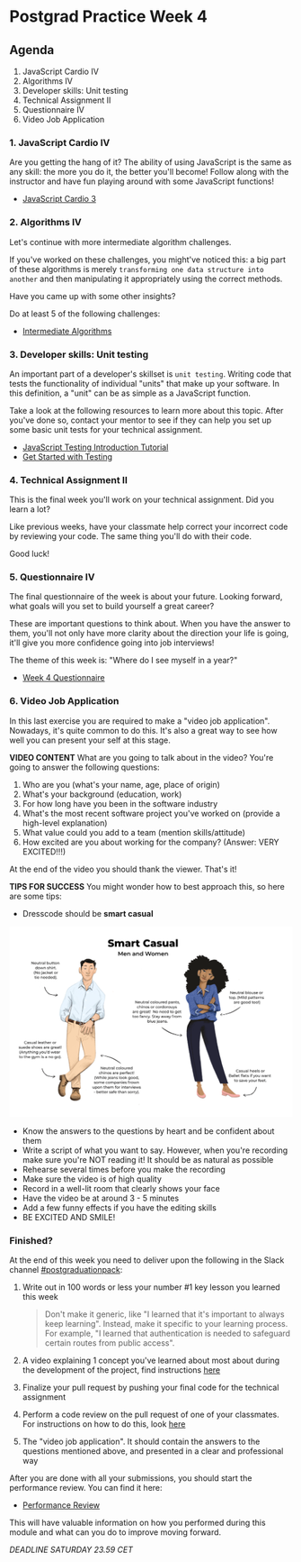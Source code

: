 # Postgrad Practice Week 4

## Agenda

1. JavaScript Cardio IV
2. Algorithms IV
3. Developer skills: Unit testing
4. Technical Assignment II
5. Questionnaire IV
6. Video Job Application

### 1. JavaScript Cardio IV

Are you getting the hang of it? The ability of using JavaScript is the same as any skill: the more you do it, the better you'll become! Follow along with the instructor and have fun playing around with some JavaScript functions!

- [JavaScript Cardio 3](https://www.youtube.com/watch?v=tcoiPHktCwQ)

### 2. Algorithms IV

Let's continue with more intermediate algorithm challenges.

If you've worked on these challenges, you might've noticed this: a big part of these algorithms is merely `transforming one data structure into another` and then manipulating it appropriately using the correct methods.

Have you came up with some other insights?

Do at least 5 of the following challenges:

- [Intermediate Algorithms](https://www.freecodecamp.org/learn/javascript-algorithms-and-data-structures/intermediate-algorithm-scripting/)

### 3. Developer skills: Unit testing

An important part of a developer's skillset is `unit testing`. Writing code that tests the functionality of individual "units" that make up your software. In this definition, a "unit" can be as simple as a JavaScript function.

Take a look at the following resources to learn more about this topic. After you've done so, contact your mentor to see if they can help you set up some basic unit tests for your technical assignment.

- [JavaScript Testing Introduction Tutorial](https://www.youtube.com/watch?v=r9HdJ8P6GQI)
- [Get Started with Testing](https://www.youtube.com/watch?v=GEqeltCQP8c)

### 4. Technical Assignment II

This is the final week you'll work on your technical assignment. Did you learn a lot?

Like previous weeks, have your classmate help correct your incorrect code by reviewing your code. The same thing you'll do with their code.

Good luck!

### 5. Questionnaire IV

The final questionnaire of the week is about your future. Looking forward, what goals will you set to build yourself a great career?

These are important questions to think about. When you have the answer to them, you'll not only have more clarity about the direction your life is going, it'll give you more confidence going into job interviews!

The theme of this week is: "Where do I see myself in a year?"

- [Week 4 Questionnaire](https://hackyourfuture.typeform.com/to/SoSrhfM9)

### 6. Video Job Application

In this last exercise you are required to make a "video job application". Nowadays, it's quite common to do this. It's also a great way to see how well you can present your self at this stage.

**VIDEO CONTENT**
What are you going to talk about in the video? You're going to answer the following questions:

1. Who are you (what's your name, age, place of origin)
2. What's your background (education, work)
3. For how long have you been in the software industry
4. What's the most recent software project you've worked on (provide a high-level explanation)
5. What value could you add to a team (mention skills/attitude)
6. How excited are you about working for the company? (Answer: VERY EXCITED!!!)

At the end of the video you should thank the viewer. That's it!

**TIPS FOR SUCCESS**
You might wonder how to best approach this, so here are some tips:

- Dresscode should be **smart casual**

![Smart Casual](./../assets/smart-casual.png)

- Know the answers to the questions by heart and be confident about them
- Write a script of what you want to say. However, when you're recording make sure you're NOT reading it! It should be as natural as possible
- Rehearse several times before you make the recording
- Make sure the video is of high quality
- Record in a well-lit room that clearly shows your face
- Have the video be at around 3 - 5 minutes
- Add a few funny effects if you have the editing skills
- BE EXCITED AND SMILE!

### Finished?

At the end of this week you need to deliver upon the following in the Slack channel [#postgraduationpack](https://hackyourfuture.slack.com/archives/C010LE1F9U7):

1. Write out in 100 words or less your number #1 key lesson you learned this week

   > Don't make it generic, like "I learned that it's important to always keep learning". Instead, make it specific to your learning process. For example, "I learned that authentication is needed to safeguard certain routes from public access".

2. A video explaining 1 concept you've learned about most about during the development of the project, find instructions [here](./../how-to-record-concept.md)

3. Finalize your pull request by pushing your final code for the technical assignment

4. Perform a code review on the pull request of one of your classmates. For instructions on how to do this, look [here](./../how-to-code-review.md)

5. The "video job application". It should contain the answers to the questions mentioned above, and presented in a clear and professional way

After you are done with all your submissions, you should start the performance review. You can find it here:

- [Performance Review](https://docs.google.com/document/d/11X69WKezQn7X3TYW14RoV6RDiJM-G0HEhX7jT5ddDVo/copy)

 This will have valuable information on how you performed during this module and what can you do to improve moving forward.

_DEADLINE SATURDAY 23.59 CET_
